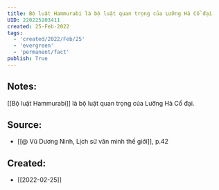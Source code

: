 ```yaml
---
title: Bộ luật Hammurabi là bộ luật quan trọng của Lưỡng Hà Cổ đại
UID: 220225203411
created: 25-Feb-2022
tags:
  - 'created/2022/Feb/25'
  - 'evergreen'
  - 'permanent/fact'
publish: True
---
```

## Notes:
[[Bộ luật Hammurabi]] là bộ luật quan trọng của Lưỡng Hà Cổ đại.

## Source:
- [[@ Vũ Dương Ninh, Lịch sử văn minh thế giới]], p.42




## Created:
- [[2022-02-25]]
